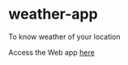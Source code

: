 # weather-app
To know weather of your location

Access the Web app [here](https://nirav-weather-application.herokuapp.com/)
